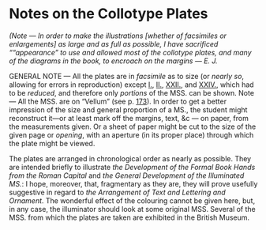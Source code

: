 # Notes on the Collotype Plates

_\(Note — In order to make the illustrations \[whether of facsimiles or enlargements\] as large and as full as possible, I have sacrificed ““appearance” to use and allowed most of the collotype plates, and many of the diagrams in the book, to encroach on the margins — E. J._

GENERAL NOTE — All the plates are in _facsimile_ as to size \(or _nearly so_, allowing for errors in reproduction\) except [I.](notes-on-the-collotype-plates.md), [II.](notes-on-the-collotype-plates.md), [XXII.](notes-on-the-collotype-plates.md), and [XXIV.](notes-on-the-collotype-plates.md), which had to be _reduced_, and therefore only _portions_ of the MSS. can be shown. Note — All the MSS. are on “Vellum” \(see p. [173](notes-on-the-collotype-plates.md)\). In order to get a better impression of the size and general proportion of a MS., the student might reconstruct it—or at least mark off the margins, text, &c — on paper, from the measurements given. Or a sheet of paper might be cut to the size of the given page or _opening_, with an aperture \(in its proper place\) through which the plate might be viewed.

The plates are arranged in chronological order as nearly as possible. They are intended briefly to illustrate _the Development of the Formal Book Hands from the Roman Capital_ and _the General Development of the Illuminated MS._: I hope, moreover, that, fragmentary as they are, they will prove usefully suggestive in regard to _the Arrangement of Text and Lettering and Ornament_. The wonderful effect of the colouring cannot be given here, but, in any case, the illuminator should look at some original MSS. Several of the MSS. from which the plates are taken are exhibited in the British Museum.